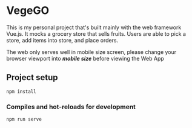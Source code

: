 # VegeGO

This is my personal project that's built mainly with the web framework Vue.js. It mocks a grocery store that sells fruits.
Users are able to pick a store, add items into store, and place orders.

The web only serves well in mobile size screen, please change your browser viewport into ***mobile size*** before viewing the Web App

## Project setup
```
npm install
```

### Compiles and hot-reloads for development
```
npm run serve
```
